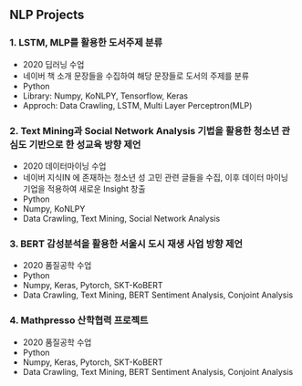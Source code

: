 NLP Projects
-------------

### 1. LSTM, MLP를 활용한 도서주제 분류

- 2020 딥러닝 수업
- 네이버 책 소개 문장들을 수집하여 해당 문장들로 도서의 주제를 분류
- Python 
- Library: Numpy, KoNLPY, Tensorflow, Keras
- Approch: Data Crawling, LSTM, Multi Layer Perceptron(MLP)


### 2. Text Mining과 Social Network Analysis 기법을 활용한 청소년 관심도 기반으로 한 성교육 방향 제언

- 2020 데이터마이닝 수업 
- 네이버 지식IN 에 존재하는 청소년 성 고민 관련 글들을 수집, 이후 데이터 마이닝 기업을 적용하여 새로운 Insight 창출
- Python
- Numpy, KoNLPY
- Data Crawling, Text Mining, Social Network Analysis <br>


### 3. BERT 감성분석을 활용한 서울시 도시 재생 사업 방향 제언

- 2020 품질공학 수업 
- Python
- Numpy, Keras, Pytorch, SKT-KoBERT
- Data Crawling, Text Mining, BERT Sentiment Analysis, Conjoint Analysis <br>


### 4. Mathpresso 산학협력 프로젝트

- 2020 품질공학 수업 
- Python
- Numpy, Keras, Pytorch, SKT-KoBERT
- Data Crawling, Text Mining, BERT Sentiment Analysis, Conjoint Analysis <br>
